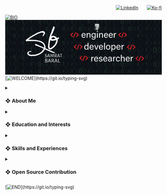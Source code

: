 <p align='right'>
     <a href="https://www.linkedin.com/in/samratbaral/"><img width="32px" alt="LinkedIn" title="LinkedIn" src="https://i.imgur.com/yRpa1dQ.png"/></a>
  &#8287;&#8287;&#8287;&#8287;&#8287;
  <a href="https://www.buymeacoffee.com/samratbaral"><img width="32px" alt="Ko-fi" title="Buy me a coffee" src="https://i.imgur.com/PpLeD3K.png"/></a>
</p>

[![BIO](https://readme-typing-svg.herokuapp.com?font=HindSiliguri&size=30&duration=1000&pause=1000&color=58FF7B&background=ACFF6500&center=true&vCenter=false&multiline=true&repeat=false&random=false&width=1300&height=40&lines=Software+Developer+%7C+Research+Assistant+%7C+Computer+Scientist)](https://git.io/typing-svg)
  ![Landing Page](image/cover_portfolio.png)
[![WELCOME](https://readme-typing-svg.demolab.com?font=Shizuru&size=49&duration=3000&pause=5000&color=58FF7B&background=ACFF6500&center=true&vCenter=true&multiline=true&repeat=false&random=true&width=800&height=80&lines=Hi+,+I+am+a+Problem+Solver+!)](https://git.io/typing-svg)
<!-- <details open> #only when you want to open it while loading the page!-->
<details>
   <summary><h3> ❖ About Me </h3></summary>

   [![SUMMARY](https://readme-typing-svg.herokuapp.com?font=HindSiliguri&size=25&duration=800&pause=1000&color=58FF7B&background=ACFF6500&center=false&vCenter=false&multiline=true&repeat=true&random=false&width=1200&height=180&lines=+I+am+a+student+in+Computer+Science.+An+accomplished+research+assistant+with+hands;+on+experience+in+web+development.+I+learned+about+Medical+Neuroscience+Image+;processing+and+how+to+use+tools+like+scikitlearn,+Pytorch,+TensorFlow,+DL,;+Python,+and+a+commitment+to+continuous+learning.+My+major+passion+lies+in+Deep+;Learning,+Web+development,+Mobile+App+development+,+and+Software+Development+on+;both+agile+and+waterfall+methods.)](https://git.io/typing-svg)
</details>
<details>
   <summary><h3> ❖ Education and Interests </h3></summary>

[![Hello](https://readme-typing-svg.herokuapp.com?font=HindSiliguri&size=25&duration=12000&pause=11000&color=58FF7B&background=ACFF6500&center=true&vCenter=true&multiline=true&repeat=false&random=false&width=900&height=90&lines=+"+Never+Settle,+Always+Learn!+";I+am+Computer+Scientist,+CS+Student+and+Research+Assistant.;)](https://git.io/typing-svg)
[![COURSES](https://readme-typing-svg.herokuapp.com?font=HindSiliguri&size=25&duration=500&pause=100&color=58FF7B&background=ACFF6500&center=false&vCenter=false&multiline=true&repeat=true&random=false&width=1200&height=550&lines=Topic+Interested+:+Always+Adding;;+►+Artificial+Intelligence;+►+Computer+Architecture;+►+Computer+Graphics;+►+Computer+Networks;+►+Database+and+File+Structure;+►+Database+Management+System;+►+Data+Structures+and+Algorithms;+►+Information+Security+Crptography;+►+Object+Oriented+Programming;+►+Operation+Research;+►+Operating+System;+►+Parallel+Processing;+►+Programming+Languages;+►+Software+Design+Patterns;+►+Software+Testing+and+Maintenance;+►+Theoretical+Concepts;)](https://git.io/typing-svg)
</details>
<details>
  <summary><h3> ❖ Skills and Experiences </h3></summary>

[![Experience](https://readme-typing-svg.herokuapp.com?font=HindSiliguri&size=25&duration=10000&pause=100&color=58FF7B&background=ACFF6500&center=true&vCenter=true&multiline=true&repeat=true&random=false&width=890&height=50&lines=Experience+:+4+Years+of+Software+Development)](https://git.io/typing-svg)
  <p>

![Git](https://img.shields.io/badge/-Git-000000?style=flat&logo=git&logoColor=F05032&labelColor=ffffff)
![GitHub](https://img.shields.io/badge/-GitHub-000000?style=flat&logo=github&logoColor=000000&labelColor=ffffff)
![Visual Studio Code](https://img.shields.io/badge/-VSCode-000000?style=flat&logo=visual-studio-code&labelColor=007ACC)
![HTML5](https://img.shields.io/badge/-HTML5-000000?style=flat&logo=html5&logoColor=ffffff&labelColor=E34F26)
![CSS3](https://img.shields.io/badge/-CSS3-000000?style=flat&logo=css3&logoColor=ffffff&labelColor=1572B6)
![Sass](https://img.shields.io/badge/-Sass-000000?style=flat&logo=sass&logoColor=ffffff&labelColor=%23CC6699)
![JavaScript](https://img.shields.io/badge/-JavaScript-000000?style=flat&logo=javascript)
![jQuery](https://img.shields.io/badge/-jQuery-000000?style=flat&logo=jQuery&logoColor=0769AD&labelColor=ffffff)
![Bootstrap](https://img.shields.io/badge/-Bootstrap-000000?style=flat&logo=bootstrap&logoColor=ffffff&labelColor=563D7C)
![JSON](https://img.shields.io/badge/-JSON-000000?style=flat&logo=JSON&logoColor=000000&labelColor=ffffff)
![React](https://img.shields.io/badge/-React-000000?style=flat&logo=react)
![Redux](https://img.shields.io/badge/-Redux-000000?style=flat&logo=redux&logoColor=764ABC&labelColor=ffffff)
![Nodejs](https://img.shields.io/badge/-Nodejs-000000?style=flat&logo=Node.js)
![NPM](https://img.shields.io/badge/-npm-000000?style=flat&logo=npm&labelColor=ffffff)
![socket.io](https://img.shields.io/badge/-Socket.Io-000000?style=flat&logo=socket.io&logoColor=000000&labelColor=ffffff)
![Jest](https://img.shields.io/badge/-Jest-000000?style=flat&logo=Jest&logoColor=C21325&labelColor=ffffff)
![PostgreSQL](https://img.shields.io/badge/-PostgreSQL-000000?style=flat&logo=postgresql&logoColor=ffffff&labelColor=336791)
![MySQL](https://img.shields.io/badge/-MySQL-000000?style=flat&logo=mysql&labelColor=ffffff)
![MongoDB](https://img.shields.io/badge/-MongoDB-000000?style=flat&logo=mongodb&labelColor=ffffff)
![Swagger](https://img.shields.io/badge/-Swagger-000000?style=flat&logo=swagger)
![ESlint](https://img.shields.io/badge/-ESlint-000000?style=flat&logo=ESlint&labelColor=4B32C3)
![Windows](https://img.shields.io/badge/-Windows-000000?style=flat&logo=windows&logoColor=ffffff&labelColor=0078D6)
![Github Actions](https://img.shields.io/badge/-Github%20Actions-000000?style=flat&logo=github-actions&logoColor=2088FF&labelColor=ffffff)
![Json Web Tokens](https://img.shields.io/badge/-Json%20Web%20Tokens-000000?style=flat&logo=json-web-tokens&logoColor=ffffff&labelColor=000000)
![Material-UI](https://img.shields.io/badge/-Material%20UI-000000?style=flat&logo=Material%20UI&logoColor=ffffff&labelColor=0081CB)
![React Native](https://img.shields.io/badge/-React%20Native-000000?style=flat&logo=react&labelColor=000000)
![PHP](https://img.shields.io/badge/-PHP-000000?style=flat&logo=PHP&logoColor=5466b8&labelColor=ffffff)
![WordPress](https://img.shields.io/badge/-WordPress-000000?style=flat&logo=wordpress&labelColor=21759B)
![Laravel](https://img.shields.io/badge/-Laravel-000000?style=flat&logo=laravel&logoColor=ffffff&labelColor=FF2D20)
![Github Pages](https://img.shields.io/badge/-Github%20Pages-000000?style=flat&logo=github-pages) ![Heroku](https://img.shields.io/badge/-Heroku-000000?style=flat&logo=heroku&labelColor=430098) ![Netlify](https://img.shields.io/badge/-Netlify-000000?style=flat&logo=netlify&labelColor=000000)
![Firebase](https://img.shields.io/badge/-Firebase-000000?style=flat&logo=firebase&labelColor=FFCA28)
![Python](https://img.shields.io/badge/-Python-000000?style=flat&logo=python&labelColor=ffffff)
![Django](https://img.shields.io/badge/-Django-000000?style=flat&logo=django&labelColor=092E20)
![Flask](https://img.shields.io/badge/-Flask-000000?style=flat&logo=flask&labelColor=000000)
![Java](https://img.shields.io/badge/-Java-000000?style=flat&logo=java&labelColor=f5f5f5f5f5f5)
![C++](https://img.shields.io/badge/-C++-000000?style=flat&logo=c%2B%2B&labelColor=f5f5f5f5f5f5)
![C](https://img.shields.io/badge/-C-000000?style=flat&logo=c&labelColor=f5f5f5f5f5f5)
![C#](https://img.shields.io/badge/-C%23-000000?style=flat&logo=c-sharp&labelColor=f5f5f5f5f5f5)
![R](https://img.shields.io/badge/-R-000000?style=flat&logo=r&labelColor=f5f5f5f5f5f5)
![Matlab](https://img.shields.io/badge/-Matlab-000000?style=flat&logo=matlab&labelColor=f5f5f5f5f5f5)
![Octave](https://img.shields.io/badge/-Octave-000000?style=flat&logo=octave&labelColor=ffffff)
![TensorFlow](https://img.shields.io/badge/-TensorFlow-000000?style=flat&logo=tensorflow&labelColor=ffffff)
![Pytorch](https://img.shields.io/badge/-Pytorch-000000?style=flat&logo=pytorch&labelColor=ffffff)
![Scikit-Learn](https://img.shields.io/badge/-Scikit%20Learn-000000?style=flat&logo=scikit-learn&labelColor=ffffff)
![Keras](https://img.shields.io/badge/-Keras-000000?style=flat&logo=keras&labelColor=f5f5f5f5f5f5)
![Pandas](https://img.shields.io/badge/-Pandas-000000?style=flat&logo=pandas&labelColor=f5f5f5f5f5f5)
![Numpy](https://img.shields.io/badge/-Numpy-000000?style=flat&logo=numpy&labelColor=f5f5f5f5f5f5)
![Scipy](https://img.shields.io/badge/-Scipy-000000?style=flat&logo=scipy&labelColor=f5f5f5f5f5f5)
![OpenCV](https://img.shields.io/badge/-OpenCV-000000?style=flat&logo=opencv&labelColor=f5f5f5f5f5f5)
![Jupyter](https://img.shields.io/badge/-Jupyter-000000?style=flat&logo=jupyter&labelColor=f5f5f5f5f5f5)
![Anaconda](https://img.shields.io/badge/-Anaconda-000000?style=flat&logo=anaconda&labelColor=f5f5f5f5f5f5)
![Google Colab](https://img.shields.io/badge/-Google%20Colab-000000?style=flat&logo=google-colab&labelColor=ffffff)
![Raspberry Pi](https://img.shields.io/badge/-Raspberry%20Pi-000000?style=flat&logo=raspberry-pi&labelColor=f5f5f5f5f5f5)
![Arduino](https://img.shields.io/badge/-Arduino-000000?style=flat&logo=arduino&labelColor=f5f5f5f5f5f5)
![Unity](https://img.shields.io/badge/-Unity-000000?style=flat&logo=unity&labelColor=f5f5f5f5f5f5)
![Unreal Engine](https://img.shields.io/badge/-Unreal%20Engine-000000?style=flat&logo=unreal-engine&labelColor=f5f5f5f5f5f5)
![Adobe XD](https://img.shields.io/badge/-Adobe%20XD-000000?style=flat&logo=adobe-xd&labelColor=f5f5f5f5f5f5)
![notion](https://img.shields.io/badge/-Notion-000000?style=flat&logo=notion&labelColor=f5f5f5f5f5f5)
![Trello](https://img.shields.io/badge/-Trello-000000?style=flat&logo=trello&labelColor=f5f5f5f5f5f5)
![Slack](https://img.shields.io/badge/-Slack-000000?style=flat&logo=slack&labelColor=f5f5f5f5f5f5)
![Discord](https://img.shields.io/badge/-Discord-000000?style=flat&logo=discord&labelColor=f5f5f5f5f5f5)
![Zoom](https://img.shields.io/badge/-Zoom-000000?style=flat&logo=zoom&labelColor=f5f5f5f5f5f5)
![Node.js](https://img.shields.io/badge/-Node.js-000000?style=flat&logo=node.js&labelColor=f5f5f5f5f5f5)
![Express.js](https://img.shields.io/badge/-Express.js-000000?style=flat&logo=express&labelColor=f5f5f5f5f5f5)
![npm](https://img.shields.io/badge/-npm-000000?style=flat&logo=npm&labelColor=f5f5f5f5f5f5)
![Yarn](https://img.shields.io/badge/-Yarn-000000?style=flat&logo=yarn&labelColor=f5f5f5f5f5f5)
![ubuntu](https://img.shields.io/badge/-Ubuntu-000000?style=flat&logo=ubuntu&labelColor=f5f5f5f5f5f5)
![Linux](https://img.shields.io/badge/-Linux-000000?style=flat&logo=linux&labelColor=f5f5f5f5f5f5)
![Windows](https://img.shields.io/badge/-Windows-000000?style=flat&logo=windows&labelColor=f5f5f5f5f5f5)
![MacOS](https://img.shields.io/badge/-MacOS-000000?style=flat&logo=macos&labelColor=f5f5f5f5f5f5)
![Android](https://img.shields.io/badge/-Android-000000?style=flat&logo=android&labelColor=f5f5f5f5f5f5)
![iOS](https://img.shields.io/badge/-iOS-000000?style=flat&logo=ios&labelColor=f5f5f5f5f5f5)
![Flutter](https://img.shields.io/badge/-Flutter-000000?style=flat&logo=flutter&labelColor=f5f5f5f5f5f5)
![Dart](https://img.shields.io/badge/-Dart-000000?style=flat&logo=dart&labelColor=f5f5f5f5f5f5)
![docker](https://img.shields.io/badge/-Docker-000000?style=flat&logo=docker&labelColor=f5f5f5f5f5f5)
![kubernetes](https://img.shields.io/badge/-Kubernetes-000000?style=flat&logo=kubernetes&labelColor=f5f5f5f5f5f5)
![Amazon AWS](https://img.shields.io/badge/-Amazon%20AWS-000000?style=flat&logo=amazon-aws&labelColor=f5f5f5f5f5f5)
![Azure](https://img.shields.io/badge/-Azure-000000?style=flat&logo=microsoft-azure&labelColor=f5f5f5f5f5f5)
![mpi](https://img.shields.io/badge/-MPI-000000?style=flat&logo=mpi&labelColor=f5f5f5f5f5f5)
![OpenGL](https://img.shields.io/badge/-OpenGL-000000?style=flat&logo=opengl&labelColor=f5f5f5f5f5f5)
  </p>
</details>

<details>
  <summary><h3> ❖ Open Source Contribution</h3></summary>
  <p align="left">
    <a href="https://github.com/samratbaral/smartplanter-plantways"><img width="248" src="https://denvercoder1-github-readme-stats.vercel.app/api/pin/?username=samratbaral&repo=smartplanter-plantways&theme=react&bg_color=1F222E&title_color=58FF7B&hide_border=true&icon_color=58FF7B&show_icons=true" alt="readme-typing-svg"></a>
  </p>
</details>

[![END](https://readme-typing-svg.herokuapp.com?font=Shizuru&size=49&duration=5000&pause=100&color=58FF7B&background=ACFF6500&center=true&vCenter=true&multiline=false&repeat=true&random=false&width=890&height=60&lines=Lets+Solve+Problems+!!!;ENJOY+CODING!!!)](https://git.io/typing-svg)




<!-- <p align='center'>
<a href="https://github.com/samratbaral/github-readme-stats">
  <img height=200 align="center" src="https://github-readme-stats.vercel.app/api?username=samratbaral" />
</a> -->
<!-- <a href="https://github.com/samratbaral/convoychat">
  <img height=200 align="center" src="https://github-readme-stats.vercel.app/api/top-langs?username=samratbaral&layout=compact&langs_count=8&card_width=320" />
</a> -->



